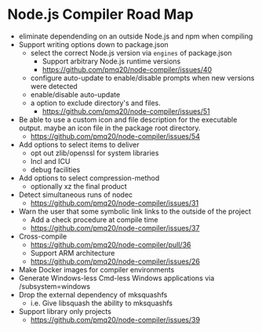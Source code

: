 # Node.js Compiler Road Map

- eliminate dependending on an outside Node.js and npm when compiling
- Support writing options down to package.json
  - select the correct Node.js version via `engines` of package.json
    - Support arbitrary Node.js runtime versions
    - https://github.com/pmq20/node-compiler/issues/40
  - configure auto-update to enable/disable prompts when new versions were detected
  - enable/disable auto-update
  - a option to exclude directory's and files.
    - https://github.com/pmq20/node-compiler/issues/51
- Be able to use a custom icon and file description for the executable output. maybe an icon file in the package root directory.
  - https://github.com/pmq20/node-compiler/issues/54
- Add options to select items to deliver
  - opt out zlib/openssl for system libraries
  - Incl and ICU
  - debug facilities
- Add options to select compression-method
  - optionally xz the final product
- Detect simultaneous runs of nodec
  - https://github.com/pmq20/node-compiler/issues/31
- Warn the user that some symbolic link links to the outside of the project
  - Add a check procedure at compile time
  - https://github.com/pmq20/node-compiler/issues/37
- Cross-compile
  - https://github.com/pmq20/node-compiler/pull/36
  - Support ARM architecture
  - https://github.com/pmq20/node-compiler/issues/26
- Make Docker images for compiler environments
- Generate Windows-less Cmd-less Windows applications via /subsystem=windows
- Drop the external dependency of mksquashfs
  - i.e. Give libsquash the ability to mksquashfs
- Support library only projects
  - https://github.com/pmq20/node-compiler/issues/39
